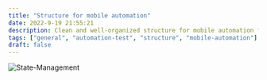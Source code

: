 ```yaml
---
title: "Structure for mobile automation"
date: 2022-9-19 21:55:21
description: Clean and well-organized structure for mobile automation for native apps 
tags: ["general", "automation-test", "structure", "mobile-automation"]
draft: false
---
```



![State-Management](/images/mobile-auto/well-structure.png)